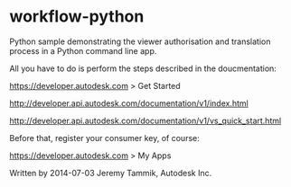 workflow-python
===============

Python sample demonstrating the viewer authorisation and translation process in a Python command line app.

All you have to do is perform the steps described in the doucmentation:

https://developer.autodesk.com > Get Started

http://developer.api.autodesk.com/documentation/v1/index.html

http://developer.api.autodesk.com/documentation/v1/vs_quick_start.html

Before that, register your consumer key, of course:

https://developer.autodesk.com > My Apps

Written by 2014-07-03 Jeremy Tammik, Autodesk Inc.
